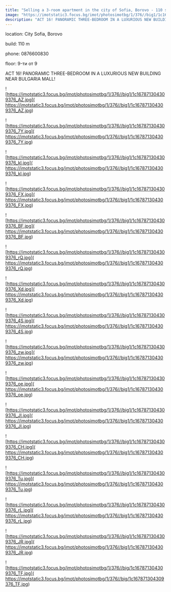 ```yaml
---
title: "Selling a 3-room apartment in the city of Sofia, Borovo - 110 sq.m / 269,900 EUR :: imot.bg Ad"
image: "https://imotstatic3.focus.bg/imot/photosimotbg/1/376//big1/1c167871304309376_ga.jpg"
description: "ACT 16! PANORAMIC THREE-BEDROOM IN A LUXURIOUS NEW BUILDING NEAR BULGARIA MALL!"
---
```


location: City Sofia, Borovo

build: 110 m

phone: 0876600830

floor: 9-ти от 9

ACT 16! PANORAMIC THREE-BEDROOM IN A LUXURIOUS NEW BUILDING NEAR BULGARIA MALL!


![https://imotstatic3.focus.bg/imot/photosimotbg/1/376//big1/1c167871304309376_AZ.jpg]( https://imotstatic3.focus.bg/imot/photosimotbg/1/376//big1/1c167871304309376_AZ.jpg)


![https://imotstatic3.focus.bg/imot/photosimotbg/1/376//big1/1c167871304309376_7Y.jpg]( https://imotstatic3.focus.bg/imot/photosimotbg/1/376//big1/1c167871304309376_7Y.jpg)


![https://imotstatic3.focus.bg/imot/photosimotbg/1/376//big1/1c167871304309376_kl.jpg]( https://imotstatic3.focus.bg/imot/photosimotbg/1/376//big1/1c167871304309376_kl.jpg)


![https://imotstatic3.focus.bg/imot/photosimotbg/1/376//big1/1c167871304309376_FX.jpg]( https://imotstatic3.focus.bg/imot/photosimotbg/1/376//big1/1c167871304309376_FX.jpg)


![https://imotstatic3.focus.bg/imot/photosimotbg/1/376//big1/1c167871304309376_BF.jpg]( https://imotstatic3.focus.bg/imot/photosimotbg/1/376//big1/1c167871304309376_BF.jpg)


![https://imotstatic3.focus.bg/imot/photosimotbg/1/376//big1/1c167871304309376_rQ.jpg]( https://imotstatic3.focus.bg/imot/photosimotbg/1/376//big1/1c167871304309376_rQ.jpg)


![https://imotstatic3.focus.bg/imot/photosimotbg/1/376//big1/1c167871304309376_Xd.jpg]( https://imotstatic3.focus.bg/imot/photosimotbg/1/376//big1/1c167871304309376_Xd.jpg)


![https://imotstatic3.focus.bg/imot/photosimotbg/1/376//big1/1c167871304309376_4S.jpg]( https://imotstatic3.focus.bg/imot/photosimotbg/1/376//big1/1c167871304309376_4S.jpg)


![https://imotstatic3.focus.bg/imot/photosimotbg/1/376//big1/1c167871304309376_zw.jpg]( https://imotstatic3.focus.bg/imot/photosimotbg/1/376//big1/1c167871304309376_zw.jpg)


![https://imotstatic3.focus.bg/imot/photosimotbg/1/376//big1/1c167871304309376_oe.jpg]( https://imotstatic3.focus.bg/imot/photosimotbg/1/376//big1/1c167871304309376_oe.jpg)


![https://imotstatic3.focus.bg/imot/photosimotbg/1/376//big1/1c167871304309376_JI.jpg]( https://imotstatic3.focus.bg/imot/photosimotbg/1/376//big1/1c167871304309376_JI.jpg)


![https://imotstatic3.focus.bg/imot/photosimotbg/1/376//big1/1c167871304309376_CH.jpg]( https://imotstatic3.focus.bg/imot/photosimotbg/1/376//big1/1c167871304309376_CH.jpg)


![https://imotstatic3.focus.bg/imot/photosimotbg/1/376//big1/1c167871304309376_Tu.jpg]( https://imotstatic3.focus.bg/imot/photosimotbg/1/376//big1/1c167871304309376_Tu.jpg)


![https://imotstatic3.focus.bg/imot/photosimotbg/1/376//big1/1c167871304309376_rL.jpg]( https://imotstatic3.focus.bg/imot/photosimotbg/1/376//big1/1c167871304309376_rL.jpg)


![https://imotstatic3.focus.bg/imot/photosimotbg/1/376//big1/1c167871304309376_JR.jpg]( https://imotstatic3.focus.bg/imot/photosimotbg/1/376//big1/1c167871304309376_JR.jpg)


![https://imotstatic3.focus.bg/imot/photosimotbg/1/376//big/1c167871304309376_TF.jpg]( https://imotstatic3.focus.bg/imot/photosimotbg/1/376//big/1c167871304309376_TF.jpg)


